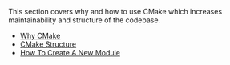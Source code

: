 This section covers why and how to use CMake which increases maintainability and structure of the codebase.

- [Why CMake](CMake/Why-CMake.md)
- [CMake Structure](CMake/CMake-Structure.md)
- [How To Create A New Module](CMake/How-To-Create-A-New-Module.md)
